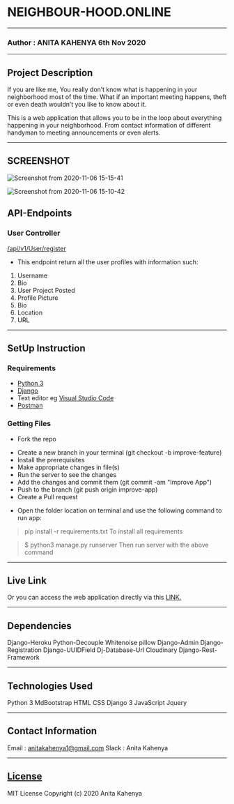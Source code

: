 # NEIGHBOUR-HOOD.ONLINE
*****
### Author : ANITA KAHENYA 6th Nov 2020
****
## Project Description
If you are like me, You really don’t know what is happening in your neighborhood most of the time. What if an important meeting happens, theft or even death wouldn’t you like to know about it.

This is a web application that allows you to be in the loop about everything happening in your neighborhood. From contact information of different handyman to meeting announcements or even alerts.
******

## SCREENSHOT
![Screenshot from 2020-11-06 15-15-41](https://user-images.githubusercontent.com/62019551/98365188-1577c300-2043-11eb-9a89-2285008e2227.png)


![Screenshot from 2020-11-06 15-10-42](https://user-images.githubusercontent.com/62019551/98364851-8c608c00-2042-11eb-8452-fad3be93e2a2.png)

## API-Endpoints
### User Controller
[/api/v1/User/register](https:///api/v1/User/register)
* This endpoint return all the user profiles with information such:

1. Username
2. Bio
3. User Project Posted
4. Profile Picture
5. Bio
6. Location
7. URL


********
## SetUp Instruction
### Requirements
* [Python 3](https://www.python.org/downloads/)
* [Django](https://www.djangoproject.com/)
* Text editor eg [Visual Studio Code](https://code.visualstudio.com/download)
* [Postman](https://www.postman.com/downloads/)


### Getting Files
* Fork the repo
- Create a new branch in your terminal (git checkout -b improve-feature)
- Install the prerequisites
- Make appropriate changes in file(s)
- Run the server to see the changes
- Add the changes and commit them (git commit -am "Improve App")
- Push to the branch (git push origin improve-app)
- Create a Pull request
* Open the folder location on terminal and use the following command to run app:

> pip install -r requirements.txt
To install all requirements

> $ python3 manage.py runserver
Then run server with the above command
*****
## Live Link
Or you can access the web application directly via this [LINK.](/https://anitanbh.herokuapp.com/)
*****
## Dependencies
Django-Heroku
Python-Decouple
Whitenoise
pillow
Django-Admin
Django-Registration
Django-UUIDField
Dj-Database-Url
Cloudinary
Django-Rest-Framework
*****
## Technologies Used
Python 3
MdBootstrap
HTML
CSS
Django 3
JavaScript
Jquery
*****
## Contact Information
Email : anitakahenya1@gmail.com
Slack : Anita Kahenya
*****
## [License](LICENSE)
MIT License
Copyright (c) 2020 Anita Kahenya